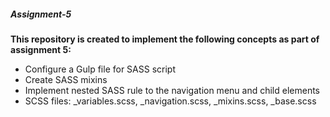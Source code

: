 ##### Assignment-5

**This repository is created to implement the following concepts as part of assignment 5:**

* Configure a Gulp file for SASS script
* Create SASS mixins
* Implement nested SASS rule to the navigation menu and child elements
* SCSS files: _variables.scss, _navigation.scss, _mixins.scss, _base.scss